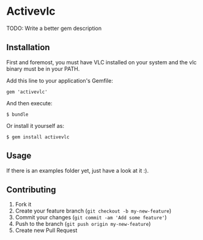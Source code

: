 # Activevlc

TODO: Write a better gem description

## Installation

First and foremost, you must have VLC installed on your system and the
vlc binary must be in your PATH.

Add this line to your application's Gemfile:

    gem 'activevlc'

And then execute:

    $ bundle

Or install it yourself as:

    $ gem install activevlc

## Usage

If there is an examples folder yet, just have a look at it :).

## Contributing

1. Fork it
2. Create your feature branch (`git checkout -b my-new-feature`)
3. Commit your changes (`git commit -am 'Add some feature'`)
4. Push to the branch (`git push origin my-new-feature`)
5. Create new Pull Request
